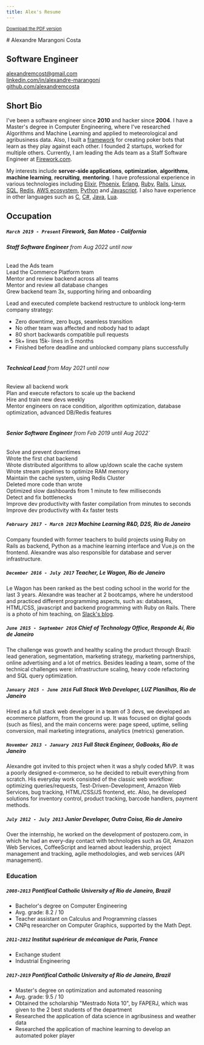 ```yaml
---
title: Alex's Resume
---
```

<small>[Download the PDF version](resume.pdf)</small>

<div class="resume">
# Alexandre Marangoni Costa

## Software Engineer

[alexandremcost@gmail.com](mailto:alexandremcost@gmail.com)  
[linkedin.com/in/alexandre-marangoni](https://www.linkedin.com/in/alexandre-marangoni)  
[github.com/alexandremcosta](https://github.com/alexandremcosta)

## Short Bio
I've been a software engineer since **2010** and hacker since **2004**. I have a Master's degree in Computer Engineering, where I've researched Algorithms and Machine Learning and applied to meteorological and agribusiness data. Also, I built a <a href="https://github.com/alexandremcosta/pucker/blob/master/doc/tex/thesis.pdf" class="text-blue-700 font-bold">framework</a> for creating poker bots that learn as they play against each other. I founded 2 startups, worked for multiple others. Currently, I am leading the Ads team as a Staff Software Engineer at [Firework.com](https://firework.com).

My interests include **server-side applications**, **optimization**, **algorithms**, **machine learning**, **recruiting**, **mentoring**. I have professional experience in various technologies including [Elixir](https://elixir-lang.org/), [Phoenix](https://phoenixframework.org/), [Erlang](https://www.erlang.org/), [Ruby](https://www.ruby-lang.org/), [Rails](https://rubyonrails.org/), [Linux](https://www.linux.org/), [SQL](https://en.wikipedia.org/wiki/SQL), [Redis](https://redis.io/), [AWS ecosystem](https://aws.amazon.com/), [Python](https://www.python.org/) and [Javascript](https://www.javascript.com/). I also have experience in other languages such as [C](https://en.wikipedia.org/wiki/C_(programming_language)), [C#](https://docs.microsoft.com/en-us/dotnet/csharp/), [Java](https://www.java.com/), [Lua](https://www.lua.org/).

## Occupation

##### `March 2019 - Present` **Firework**, San Mateo - California

###### **Staff Software Engineer** from Aug 2022 until now
Lead the Ads team  
Lead the Commerce Platform team  
Mentor and review backend across all teams  
Mentor and review all database changes  
Grew backend team 3x, supporting hiring and onboarding  

<p style="margin-bottom: 0">
  Lead and executed complete backend restructure to unblock long-term company strategy:
</p>

- Zero downtime, zero bugs, seamless transition
- No other team was affected and nobody had to adapt
- 80 short backwards compatible pull requests
- 5k+ lines 15k- lines in 5 months
- Finished before deadline and unblocked company plans successfully
<br><br>

###### **Technical Lead** from May 2021 until now  
  Review all backend work  
  Plan and execute refactors to scale up the backend  
  Hire and train new devs weekly  
  Mentor engineers on race condition, algorithm optimization, database optimization, advanced DB/Redis features
<br><br>

###### **Senior Software Engineer** from Feb 2019 until Aug 2022`  
  Solve and prevent downtimes  
  Wrote the first chat backend  
  Wrote distributed algorithms to allow up/down scale the cache system  
  Wrote stream pipelines to optimize RAM memory  
  Maintain the cache system, using Redis Cluster  
  Deleted more code than wrote  
  Optimized slow dashboards from 1 minute to few milliseconds  
  Detect and fix bottlenecks  
  Improve dev productivity with faster compilation from minutes to seconds  
  Improve dev productivity with 4x faster tests

##### `February 2017 - March 2019` **Machine Learning R&D**, D2S, Rio de Janeiro

Company founded with former teachers to build projects using Ruby on Rails as backend, Python as a machine learning interface and Vue.js on the frontend.
Alexandre was also responsible for database and server infrastructure.


##### `December 2016 - July 2017` **Teacher**, Le Wagon, Rio de Janeiro

Le Wagon has been ranked as the best coding school in the world for the last 3 years.
Alexandre was teacher at 2 bootcamps, where he understood and practiced different programming aspects, such as: databases, HTML/CSS, javascript and backend programming with Ruby on Rails.
There is a photo of him teaching, on [Slack's blog](https://slack.com/intl/en-br/blog/collaboration/le-wagon-coding-bootcamps-slack).

##### `June 2015 - September 2016` **Chief of Technology Office**, Responde Aí, Rio de Janeiro

The challenge was growth and healthy scaling the product through Brazil: lead generation, segmentation, marketing strategy, marketing partnerships, online advertising and a lot of metrics.
Besides leading a team, some of the technical challenges were: infrastructure scaling, heavy code refactoring and SQL query optimization.

##### `January 2015 - June 2016` **Full Stack Web Developer**, LUZ Planilhas, Rio de Janeiro

Hired as a full stack web developer in a team of 3 devs, we developed an ecommerce platform, from the ground up.
It was focused on digital goods (such as files), and the main concerns were: page speed, uptime, selling conversion, mail marketing integrations, analytics (metrics) generation.

##### `November 2013 - January 2015` **Full Stack Engineer**, GoBooks, Rio de Janeiro

Alexandre got invited to this project when it was a shyly coded MVP. It was a poorly designed e-commerce, so he decided to rebuilt everything from scratch.
His everyday work consisted of the classic web workflow: optimizing queries/requests, Test-Driven-Development, Amazon Web Services, bug tracking, HTML/CSS/JS frontend, etc.
Also, he developed solutions for inventory control, product tracking, barcode handlers, payment methods.

##### `July 2012 - July 2013` **Junior Developer**, Outra Coisa, Rio de Janeiro

Over the internship, he worked on the development of postozero.com, in which he had an every-day contact with technologies such as Git, Amazon Web Services, CoffeeScript and learned about leadership, project management and tracking, agile methodologies, and web services (API management).

### Education

##### `2008-2013` **Pontifical Catholic University of Rio de Janeiro, Brazil**
- Bachelor's degree on Computer Engineering
- Avg. grade: 8.2 / 10
- Teacher assistant on Calculus and Programming classes
- CNPq researcher on Computer Graphics, supported by the Math Dept.

##### `2011-2012` **Institut supérieur de mécanique de Paris, France**
- Exchange student
- Industrial Engineering

##### `2017-2019` **Pontifical Catholic University of Rio de Janeiro, Brazil**
- Master's degree on optimization and automated reasoning
- Avg. grade: 9.5 / 10
- Obtained the scholarship "Mestrado Nota 10", by FAPERJ, which was given to the 2 best students of the department
- Researched the application of data science in agribusiness and weather data
- Researched the application of machine learning to develop an automated poker player
</div>

